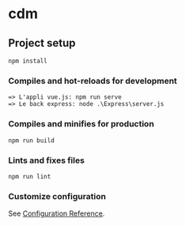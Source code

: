 # cdm

## Project setup
```
npm install  
```

### Compiles and hot-reloads for development
```
=> L'appli vue.js: npm run serve
=> Le back express: node .\Express\server.js
```

### Compiles and minifies for production
```
npm run build
```

### Lints and fixes files
```
npm run lint
```

### Customize configuration
See [Configuration Reference](https://cli.vuejs.org/config/).
